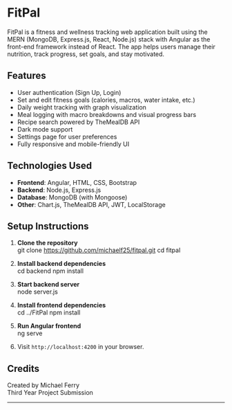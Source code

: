 # FitPal

FitPal is a fitness and wellness tracking web application built using the MERN (MongoDB, Express.js, React, Node.js) stack with Angular as the front-end framework instead of React. The app helps users manage their nutrition, track progress, set goals, and stay motivated.

## Features

- User authentication (Sign Up, Login)
- Set and edit fitness goals (calories, macros, water intake, etc.)
- Daily weight tracking with graph visualization
- Meal logging with macro breakdowns and visual progress bars
- Recipe search powered by TheMealDB API
- Dark mode support
- Settings page for user preferences
- Fully responsive and mobile-friendly UI

## Technologies Used

- **Frontend**: Angular, HTML, CSS, Bootstrap
- **Backend**: Node.js, Express.js
- **Database**: MongoDB (with Mongoose)
- **Other**: Chart.js, TheMealDB API, JWT, LocalStorage

## Setup Instructions

1. **Clone the repository**  
git clone https://github.com/michaelf25/fitpal.git cd fitpal

2. **Install backend dependencies**  
cd backend npm install

3. **Start backend server**  
node server.js

4. **Install frontend dependencies**  
cd ../FitPal npm install

5. **Run Angular frontend**  
ng serve

6. Visit `http://localhost:4200` in your browser.

## Credits

Created by Michael Ferry  
Third Year Project Submission

---
